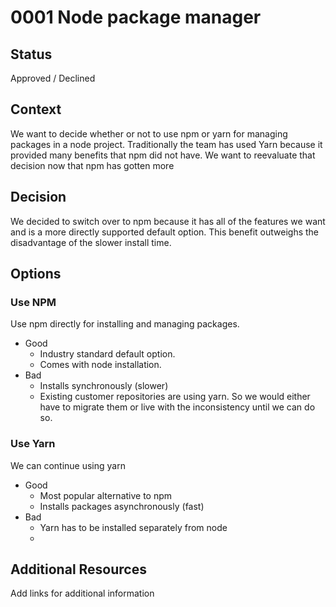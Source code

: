# 0001 Node package manager 

## Status

Approved / Declined

## Context

We want to decide whether or not to use npm or yarn for managing packages in a node project. Traditionally the team has used Yarn because it provided many benefits that npm did not have. We want to reevaluate that decision now that npm has gotten more 

## Decision

We decided to switch over to npm because it has all of the features we want and is a more directly supported default option. This benefit outweighs the disadvantage of the slower install time.

## Options

### Use NPM

Use npm directly for installing and managing packages.

- Good
  - Industry standard default option.
  - Comes with node installation.
- Bad
  - Installs synchronously (slower)
  - Existing customer repositories are using yarn. So we would either have to migrate them or live with the inconsistency until we can do so.

### Use Yarn

We can continue using yarn

- Good
  - Most popular alternative to npm
  - Installs packages asynchronously (fast)
- Bad
  - Yarn has to be installed separately from node
  - 

## Additional Resources

Add links for additional information